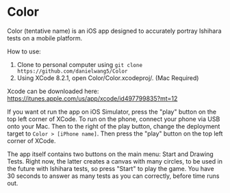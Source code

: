 # Color

Color (tentative name) is an iOS app designed to accurately portray Ishihara tests on a mobile platform. 

How to use:

1. Clone to personal computer using `git clone https://github.com/danielwang5/Color`
2. Using XCode 8.2.1, open Color/Color.xcodeproj/. (Mac Required)

Xcode can be downloaded here: https://itunes.apple.com/us/app/xcode/id497799835?mt=12

If you want ot run the app on iOS Simulator, press the "play" button on the top left corner of XCode.
To run on the phone, connect your phone via USB onto your Mac. Then to the right of the play button, change the deployment target to `Color > [iPhone name]`. Then press the "play" button on the top left corner of XCode.

The app itself contains two buttons on the main menu: Start and Drawing Tests. Right now, the latter creates a canvas with many circles, to be used in the future with Ishihara tests, so press "Start" to play the game. You have 30 seconds to answer as many tests as you can correctly, before time runs out.

